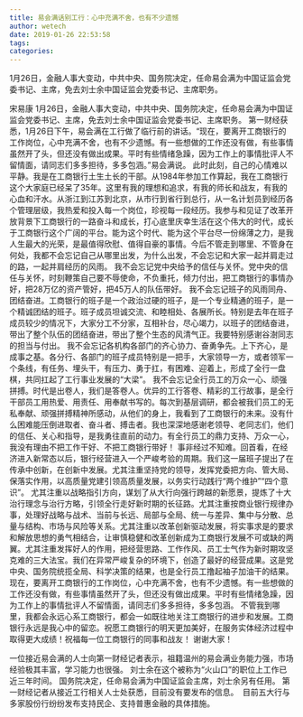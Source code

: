 ```yaml
---
title: 易会满话别工行：心中充满不舍，也有不少遗憾
author: wetech
date: 2019-01-26 22:53:58
tags: 
categories: 
---
```

1月26日，金融人事大变动，中共中央、国务院决定，任命易会满为中国证监会党委书记、主席，免去刘士余中国证监会党委书记、主席职务。
<!-- more -->
宋易康
1月26日，金融人事大变动，中共中央、国务院决定，任命易会满为中国证监会党委书记、主席，免去刘士余中国证监会党委书记、主席职务。
第一财经获悉，1月26日下午，易会满在工行做了临行前的讲话。“现在，要离开工商银行的工作岗位，心中充满不舍，也有不少遗憾。有一些想做的工作还没有做，有些事情虽然开了头，但还没有做出成果。平时有些情绪急躁，因为工作上的事情批评人不留情面，请同志们多多担待，多多包涵。”易会满说。
此时此刻，自己的心情难以平静。我是在工商银行土生土长的干部。从1984年参加工作算起，我在工商银行这个大家庭已经呆了35年。这里有我的理想和追求，有我的师长和战友，有我的心血和汗水。从浙江到江苏到北京，从市行到省行到总行，从一名计划员到经历各个管理层级，我热爱和投入每一个岗位，珍视每一段经历。我参与和见证了改革开放背景下工商银行的一路奋斗和成长，打心底里庆幸生活在这个伟大的时代，成长于工商银行这个广阔的平台。能为这个时代、能为这个平台尽一份绵薄之力，是我人生最大的光荣，是最值得欣慰、值得自豪的事情。今后不管走到哪里、不管身在何处，我都不会忘记自己从哪里出发，为什么出发，不会忘记和大家一起并肩走过的路，一起并肩经历的风雨。
我不会忘记党中央给予的信任与关怀。党中央的信任与关怀，时刻鞭策自己要不辱使命，不负重托，倾力付出，把工商银行的事情办好，把28万亿的资产管好，把45万人的队伍带好。
我不会忘记班子的风雨同舟、团结奋进。工商银行的班子是一个政治过硬的班子，是一个专业精通的班子，是一个精诚团结的班子。班子成员坦诚交流、和睦相处、各展所长。特别是去年在班子成员较少的情况下，大家分工不分家，互相补台，尽心竭力，以班子的团结奋进，带出了整个队伍的团结奋进，带出了整个生态的风清气正。我要特别感谢谷澍同志的担当与付出。
我不会忘记各机构各部门的齐心协力、奋勇争先。上下齐心，是成事之基。各分行、各部门的班子成员特别是一把手，大家领导一方，或者领军一个条线，有任务、埋头干，有压力、勇于扛，有困难、迎着上，形成了全行一盘棋，共同扛起了工行事业发展的“大梁”。
我不会忘记全行员工的万众一心、顽强拼搏。时代是出卷人，我们是答卷人。优异的工行答卷、精彩的工行故事，是全行干部员工用热爱、用责任、用奉献书写的。每次到基层调研，都会被我们员工的无私奉献、顽强拼搏精神所感动，从他们的身上，我看到了工商银行的未来。没有什么困难能压倒进取者、奋斗者、搏击者。我也深深地感谢老领导、老同志们，他们的信任、关心和指导，是我勇往直前的动力。有全行员工的鼎力支持、万众一心，我没有理由不把工作干好、不把工商银行带好！
事非经过不知难。回首看，在经济进入新常态以后，银行经营进入一个严峻考验的周期。我们这一届班子提出了在传承中创新，在创新中发展。尤其注重坚持党的领导，发挥党委把方向、管大局、保落实作用，以高质量党建引领高质量发展，以务实行动践行“两个维护”“四个意识”。
尤其注重以战略指引方向，谋划了从大行向强行跨越的新愿景，提炼了十大治行理念与治行方略，引领全行走好新时期的长征路。尤其注重按商业银行规律办事，处理好战略与战术、当前与长远、局部与全局、统一与差异、集中与分散、总量与结构、市场与风险等关系。尤其注重以改革创新驱动发展，将实事求是的要求和解放思想的勇气相结合，让审慎稳健和改革创新成为工商银行发展不可或缺的两翼。尤其注重发挥好人的作用，把经营思路、工作作风、员工士气作为新时期攻坚克难的三大法宝。我们在异常严峻复杂的环境下，创造了最好的经营成果。这是党中央、国务院统揽全局、科学决策的结果，也是全行员工撸起袖子加油干的结果。
现在，要离开工商银行的工作岗位，心中充满不舍，也有不少遗憾。有一些想做的工作还没有做，有些事情虽然开了头，但还没有做出成果。平时有些情绪急躁，因为工作上的事情批评人不留情面，请同志们多多担待，多多包涵。
不管我到哪里，我都会永远心系工商银行，都会一如既往地关注工商银行的进步和发展。工商银行永远是我心中的留恋。祝愿工商银行的明天更加美好，在服务实体经济过程中取得更大成绩！祝福每一位工商银行的同事和战友！
谢谢大家！
 
 
一位接近易会满的人士向第一财经记者表示，祖籍温州的易会满业务能力强，市场经验极其丰富，学习能力也很强。
刘士余在这个被称为“火山口”的职位上工作已近三年时间。
国务院决定，任命易会满为中国证监会主席，刘士余另有任用。
第一财经记者从接近工行相关人士处获悉，目前没有要发布的信息。 
目前五大行与多家股份行纷纷发布支持民企、支持普惠金融的具体措施。
